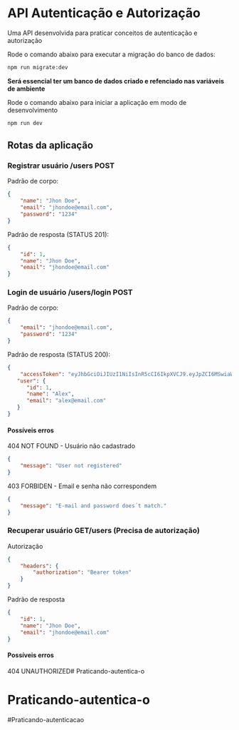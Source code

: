 # API Autenticação e Autorização

Uma API desenvolvida para praticar conceitos de autenticação e autorização

Rode o comando abaixo para executar a migração do banco de dados:

```bash
npm run migrate:dev
```

**Será essencial ter um banco de dados criado e refenciado nas variáveis de ambiente**

Rode o comando abaixo para iniciar a aplicação em modo de desenvolvimento

```bash
npm run dev
```

## Rotas da aplicação

### Registrar usuário /users POST

Padrão de corpo:

```json
{
    "name": "Jhon Doe",
    "email": "jhondoe@email.com",
    "password": "1234"
}
```

Padrão de resposta (STATUS 201):

```json
{
    "id": 1,
    "name": "Jhon Doe",
    "email": "jhondoe@email.com"
}
```

### Login de usuário /users/login POST

Padrão de corpo:

```json
{
    "email": "jhondoe@email.com",
    "password": "1234"
}
```

Padrão de resposta (STATUS 200):

```json
{
    "accessToken": "eyJhbGciOiJIUzI1NiIsInR5cCI6IkpXVCJ9.eyJpZCI6MSwiaWF0IjoxNzAxMDkzMTA4LCJleHAiOjE3MDExMzYzMDh9.KiE6aaW7Vmu0ebp-0NXpfnuIcbfKbuIwTYk8pU__Js4",
   "user": {
      "id": 1,
      "name": "Alex",
      "email": "alex@email.com"
   }
}

```

#### Possíveis erros

404 NOT FOUND - Usuário não cadastrado

```json
{
    "message": "User not registered"
}
```

403 FORBIDEN - Email e senha não correspondem

```json
{
    "message": "E-mail and password does´t match."
}
```

### Recuperar usuário GET/users (Precisa de autorização)

Autorização

```json
{
    "headers": {
        "authorization": "Bearer token"
    }
}
```

Padrão de resposta

```json
{
    "id": 1,
    "name": "Jhon Doe",
    "email": "jhondoe@email.com"
}
```

#### Possíveis erros

404 UNAUTHORIZED# Praticando-autentica-o
# Praticando-autentica-o
#Praticando-autenticacao
